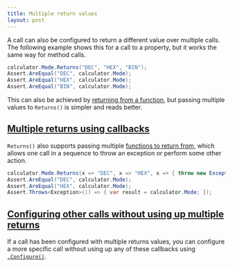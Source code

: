 ```yaml
---
title: Multiple return values
layout: post
---
```


<!--
```requiredcode
public interface ICalculator {
	int Add(int a, int b);
	string Mode { get; set; }
}
ICalculator calculator;
[SetUp] public void SetUp() { calculator = Substitute.For<ICalculator>(); }
```
-->

A call can also be configured to return a different value over multiple calls. The following example shows this for a call to a property, but it works the same way for method calls.

```csharp
calculator.Mode.Returns("DEC", "HEX", "BIN");
Assert.AreEqual("DEC", calculator.Mode);
Assert.AreEqual("HEX", calculator.Mode);
Assert.AreEqual("BIN", calculator.Mode);
```

This can also be achieved by [returning from a function](/help/return-from-function), but passing multiple values to `Returns()` is simpler and reads better.

## [Multiple returns using callbacks](#multiple-returns-using-callbacks)

`Returns()` also supports passing multiple [functions to return from](/help/return-from-function), which allows one call in a sequence to throw an exception or perform some other action. 

```csharp
calculator.Mode.Returns(x => "DEC", x => "HEX", x => { throw new Exception(); });
Assert.AreEqual("DEC", calculator.Mode);
Assert.AreEqual("HEX", calculator.Mode);
Assert.Throws<Exception>(() => { var result = calculator.Mode; });
```

## [Configuring other calls without using up multiple returns](#configuring-other-calls-without-using-up-multiple-returns)

If a call has been configured with multiple returns values, you can configure a more specific call without using up any of these callbacks using [`.Configure()`](/help/configure/).

